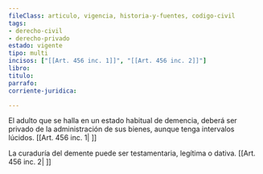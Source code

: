 ```yaml
---
fileClass: articulo, vigencia, historia-y-fuentes, codigo-civil
tags:
- derecho-civil
- derecho-privado
estado: vigente
tipo: multi
incisos: ["[[Art. 456 inc. 1]]", "[[Art. 456 inc. 2]]"]
libro:
titulo:
parrafo:
corriente-juridica:

---
```

El adulto que se halla en un estado habitual de demencia, deberá ser privado de la administración de sus bienes, aunque tenga intervalos lúcidos. [[Art. 456 inc. 1| ]]

La curaduría del demente puede ser testamentaria, legítima o dativa. [[Art. 456 inc. 2| ]]